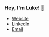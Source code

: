### Hey, I'm Luke! 👋

* [Website](https://lukerhoads.com)
* [LinkedIn](https://www.linkedin.com/in/luke-rhoads-283198190)
* [Email](mailto:me@lukerhoads.com)
